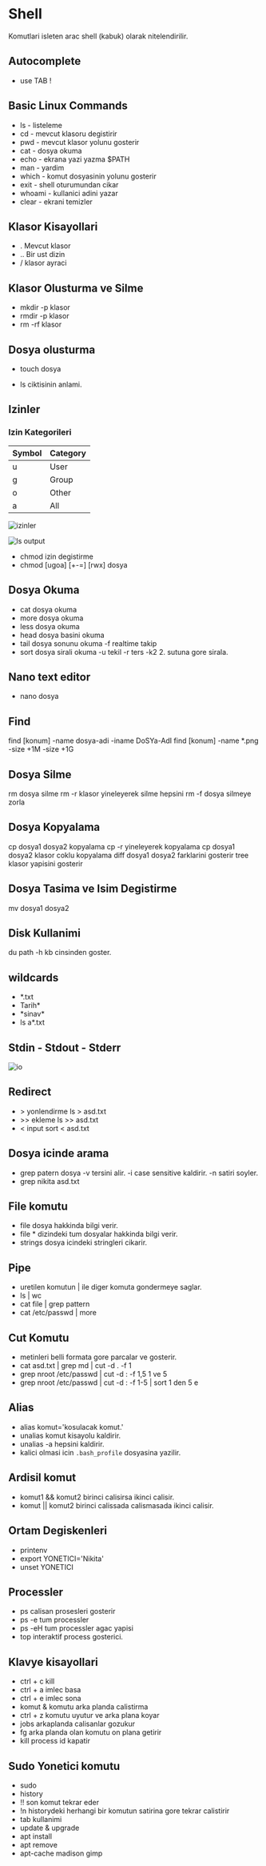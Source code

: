# Shell

Komutlari isleten arac shell (kabuk) olarak nitelendirilir.

## Autocomplete

* use TAB !

## Basic Linux Commands
* ls - listeleme
* cd - mevcut klasoru degistirir
* pwd - mevcut klasor yolunu gosterir
* cat - dosya okuma
* echo - ekrana yazi yazma $PATH
* man - yardim
* which - komut dosyasinin yolunu gosterir
* exit - shell oturumundan cikar
* whoami - kullanici adini yazar
* clear - ekrani temizler

## Klasor Kisayollari
* . Mevcut klasor
* .. Bir ust dizin
* / klasor ayraci

## Klasor Olusturma ve Silme
* mkdir -p klasor
* rmdir -p klasor
* rm -rf klasor

## Dosya olusturma
* touch dosya

* ls ciktisinin anlami.

## Izinler
### Izin Kategorileri
| Symbol | Category |
|--------|----------|
|u|User|
|g|Group|
|o|Other|
|a|All|  

![izinler](images/permissions.png)

![ls output](images/ls_output.png)

* chmod izin degistirme
* chmod [ugoa] [+-=] [rwx] dosya

## Dosya Okuma
* cat dosya okuma
* more dosya okuma
* less dosya okuma
* head dosya basini okuma
* tail dosya sonunu okuma -f realtime takip
* sort dosya sirali okuma -u tekil -r ters -k2 2. sutuna gore sirala.

## Nano text editor
* nano dosya

## Find
find [konum] -name dosya-adi  -iname DoSYa-AdI 
find [konum] -name *.png -size +1M -size +1G


## Dosya Silme
rm dosya silme
rm -r klasor yineleyerek silme hepsini
rm -f dosya silmeye zorla

## Dosya Kopyalama
cp dosya1 dosya2 kopyalama
cp -r yineleyerek kopyalama
cp dosya1 dosya2 klasor coklu kopyalama
diff dosya1 dosya2 farklarini gosterir
tree klasor yapisini gosterir

## Dosya Tasima ve Isim Degistirme
mv dosya1 dosya2

## Disk Kullanimi
du path -h kb cinsinden goster.

## wildcards
* *.txt
* Tarih*
* \*sinav\*
* ls a*.txt

## Stdin - Stdout - Stderr

![io](images/io.png)

## Redirect
* \> yonlendirme ls > asd.txt
* \>> ekleme ls >> asd.txt
* < input sort < asd.txt

## Dosya icinde arama
* grep patern dosya    -v tersini alir. -i case sensitive kaldirir. -n satiri soyler.
* grep nikita asd.txt

## File komutu
* file dosya hakkinda bilgi verir.
* file * dizindeki tum dosyalar hakkinda bilgi verir.
* strings dosya icindeki stringleri cikarir.

## Pipe
* uretilen komutun | ile diger komuta gondermeye saglar.
* ls | wc
* cat file | grep pattern
* cat /etc/passwd | more

## Cut Komutu
* metinleri belli formata gore parcalar ve gosterir.
* cat asd.txt | grep md | cut -d . -f 1
* grep nroot /etc/passwd | cut -d : -f 1,5           1 ve 5
* grep nroot /etc/passwd | cut -d : -f 1-5 | sort    1 den 5 e

## Alias
* alias komut='kosulacak komut.'
* unalias komut kisayolu kaldirir.
* unalias -a hepsini kaldirir.
* kalici olmasi icin `.bash_profile` dosyasina yazilir.

## Ardisil komut
* komut1 && komut2 birinci calisirsa ikinci calisir.
* komut || komut2 birinci calissada calismasada ikinci calisir.

## Ortam Degiskenleri
* printenv
* export YONETICI='Nikita'
* unset YONETICI

## Processler
* ps calisan prosesleri gosterir
* ps -e tum processler
* ps -eH tum processler agac yapisi
* top interaktif process gosterici.

## Klavye kisayollari
* ctrl + c kill
* ctrl + a imlec basa
* ctrl + e imlec sona
* komut & komutu arka planda calistirma
* ctrl + z komutu uyutur ve arka plana koyar
* jobs arkaplanda calisanlar gozukur
* fg arka planda olan komutu on plana getirir
* kill process id kapatir


## Sudo Yonetici komutu
* sudo
* history
* !!  son komut tekrar eder
* !n historydeki herhangi bir komutun satirina gore tekrar calistirir
* tab kullanimi
* update & upgrade
* apt install
* apt remove
* apt-cache madison gimp